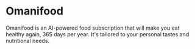 # Omanifood
Omanifood is an AI-powered food subscription that will make you eat healthy again, 365 days per year. It's tailored to your personal tastes and nutritional needs.

